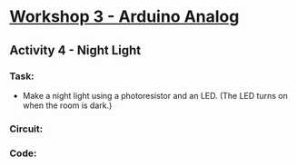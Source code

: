 # [Workshop 3 - Arduino Analog](https://bmesbuildteamucla.github.io/workshops/workshop-3--arduino-analog)

## Activity 4 - Night Light

### Task:
* Make a night light using a photoresistor and an LED. (The LED turns on when the room is dark.) 

### Circuit:

### Code:
```c++

```
